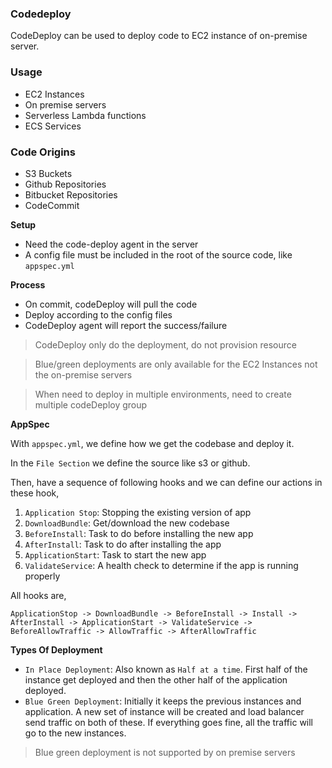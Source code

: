 ### Codedeploy

CodeDeploy can be used to deploy code to EC2 instance of on-premise server.

### Usage

- EC2 Instances
- On premise servers
- Serverless Lambda functions
- ECS Services

### Code Origins

- S3 Buckets
- Github Repositories
- Bitbucket Repositories
- CodeCommit

**Setup**

- Need the code-deploy agent in the server
- A config file must be included in the root of the source code, like `appspec.yml`

**Process**

- On commit, codeDeploy will pull the code
- Deploy according to the config files
- CodeDeploy agent will report the success/failure

> CodeDeploy only do the deployment, do not provision resource

> Blue/green deployments are only available for the EC2 Instances not the on-premise servers

> When need to deploy in multiple environments, need to create multiple codeDeploy group

**AppSpec**

With `appspec.yml`, we define how we get the codebase and deploy it.

In the `File Section` we define the source like s3 or github.

Then, have a sequence of following hooks and we can define our actions in these hook,

1. `Application Stop`: Stopping the existing version of app
2. `DownloadBundle`: Get/download the new codebase
3. `BeforeInstall`: Task to do before installing the new app
4. `AfterInstall`: Task to do after installing the app
5. `ApplicationStart`: Task to start the new app
6. `ValidateService`: A health check to determine if the app is running properly

All hooks are,

`ApplicationStop -> DownloadBundle -> BeforeInstall -> Install -> AfterInstall -> ApplicationStart -> ValidateService -> BeforeAllowTraffic -> AllowTraffic -> AfterAllowTraffic`

**Types Of Deployment**

- `In Place Deployment`: Also known as `Half at a time`. First half of the instance get deployed and then the other half of the application deployed.
- `Blue Green Deployment`: Initially it keeps the previous instances and application. A new set of instance will be created and load balancer send traffic on both of these. If everything goes fine, all the traffic will go to the new instances.

> Blue green deployment is not supported by on premise servers
